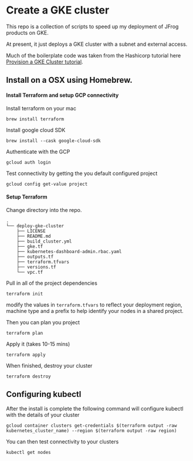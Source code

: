 # Create a GKE cluster
This repo is a collection of scripts to speed up my deployment of JFrog products on GKE.

At present, it just deploys a GKE cluster with a subnet and external access.

Much of the boilerplate code was taken from the Hashicorp tutorial here [Provision a GKE Cluster tutorial](https://developer.hashicorp.com/terraform/tutorials/kubernetes/gke).

## Install on a OSX using Homebrew.
#### Install Terraform and setup GCP connectivity

Install terraform on your mac
```shell
brew install terraform
```

Install google cloud SDK
```shell
brew install --cask google-cloud-sdk
```
Authenticate with the GCP
```shell
gcloud auth login
```

Test connectivity by getting the you default configured project
```shell
gcloud config get-value project
```
#### Setup Terraform
Change directory into the repo.
```shell
.
└── deploy-gke-cluster
    ├── LICENSE
    ├── README.md
    ├── build_cluster.yml
    ├── gke.tf
    ├── kubernetes-dashboard-admin.rbac.yaml
    ├── outputs.tf
    ├── terraform.tfvars
    ├── versions.tf
    └── vpc.tf
```

Pull in all of the project dependencies
```shell
terraform init
```

modify the values in ```terraform.tfvars``` to reflect your deployment region, machine type and a prefix to help identify your nodes in a shared project.  

Then you can plan you project
```shell
terraform plan
```

Apply it (takes 10-15 mins)
```shell
terraform apply
```

When finished, destroy your cluster
```shell
terraform destroy
```


## Configuring kubectl
After the install is complete the following command will configure kubectl with the details of your cluster

```shell
gcloud container clusters get-credentials $(terraform output -raw kubernetes_cluster_name) --region $(terraform output -raw region)
```

You can then test connectivity to your clusters
```shell
kubectl get nodes
```